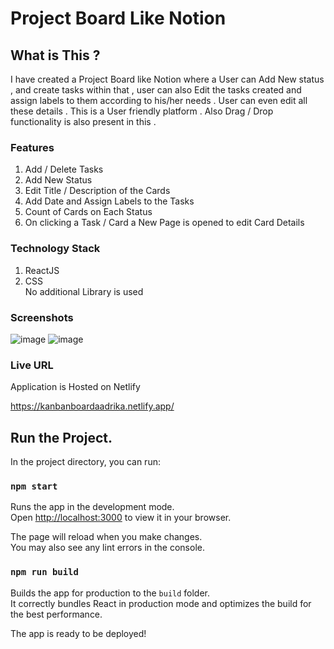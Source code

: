 # Project Board Like Notion 

## What is This ? 

I have created a Project Board like Notion where a User can Add New status , and create tasks within that , user can also Edit the tasks created and assign labels to them according to his/her needs . User can even edit all these details . This is a User friendly platform  . Also Drag / Drop functionality is also present in this . 


### Features 

1. Add / Delete Tasks 
2. Add New Status 
3. Edit Title / Description of the Cards 
4. Add Date and Assign Labels to the Tasks
5. Count of Cards on Each Status 
6. On clicking a Task / Card a New Page is opened to edit Card Details 


### Technology Stack 

1. ReactJS 
2. CSS  
No additional Library is used 


### Screenshots 

![image](https://user-images.githubusercontent.com/64789514/194690425-3612b75b-ee18-4797-ae53-6c7348c7b3ab.png)
![image](https://user-images.githubusercontent.com/64789514/194690465-4e6ebb9d-c8e4-4dfe-b00a-fc04881d994d.png)


### Live URL 
Application is Hosted on Netlify 

https://kanbanboardaadrika.netlify.app/

## Run the Project.

In the project directory, you can run:

### `npm start`

Runs the app in the development mode.\
Open [http://localhost:3000](http://localhost:3000) to view it in your browser.

The page will reload when you make changes.\
You may also see any lint errors in the console.

### `npm run build`

Builds the app for production to the `build` folder.\
It correctly bundles React in production mode and optimizes the build for the best performance.

The app is ready to be deployed!
